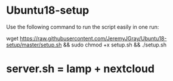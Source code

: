 # Ubuntu18-setup

Use the following command to run the script easily in one run:

wget https://raw.githubusercontent.com/JeremyJGray/Ubuntu18-setup/master/setup.sh && sudo chmod +x setup.sh && ./setup.sh

# server.sh = lamp + nextcloud
